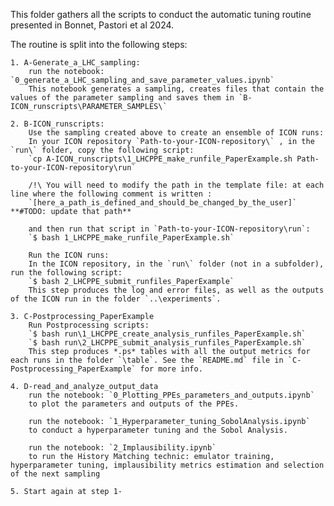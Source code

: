 This folder gathers all the scripts to conduct the automatic tuning routine presented in Bonnet, Pastori et al 2024.

The routine is split into the following steps:

	1. A-Generate_a_LHC_sampling: 
		run the notebook: `0_generate_a_LHC_sampling_and_save_parameter_values.ipynb`
		This notebook generates a sampling, creates files that contain the values of the parameter sampling and saves them in `B-ICON_runscripts\PARAMETER_SAMPLES\`

	2. B-ICON_runscripts:
		Use the sampling created above to create an ensemble of ICON runs:
		In your ICON repository `Path-to-your-ICON-repository\` , in the `run\` folder, copy the following script:
		`cp A-ICON_runscripts\1_LHCPPE_make_runfile_PaperExample.sh Path-to-your-ICON-repository\run`

		/!\ You will need to modify the path in the template file: at each line where the following comment is written : 
		`[here_a_path_is_defined_and_should_be_changed_by_the_user]` **#TODO: update that path**  

		and then run that script in `Path-to-your-ICON-repository\run`:
		`$ bash 1_LHCPPE_make_runfile_PaperExample.sh`

		Run the ICON runs:
		In the ICON repository, in the `run\` folder (not in a subfolder), run the following script: 
		`$ bash 2_LHCPPE_submit_runfiles_PaperExample`
		This step produces the log and error files, as well as the outputs of the ICON run in the folder `..\experiments`.

	3. C-Postprocessing_PaperExample
		Run Postprocessing scripts:
		`$ bash run\1_LHCPPE_create_analysis_runfiles_PaperExample.sh`
		`$ bash run\2_LHCPPE_submit_analysis_runfiles_PaperExample.sh`
		This step produces *.ps* tables with all the output metrics for each runs in the folder `\table`. See the `README.md` file in `C-Postprocessing_PaperExample` for more info.

	4. D-read_and_analyze_output_data
		run the notebook: `0_Plotting_PPEs_parameters_and_outputs.ipynb`
		to plot the parameters and outputs of the PPEs.

		run the notebook: `1_Hyperparameter_tuning_SobolAnalysis.ipynb`
		to conduct a hyperparameter tuning and the Sobol Analysis.

		run the notebook: `2_Implausibility.ipynb`
		to run the History Matching technic: emulator training, hyperparameter tuning, implausibility metrics estimation and selection of the next sampling 

	5. Start again at step 1-



